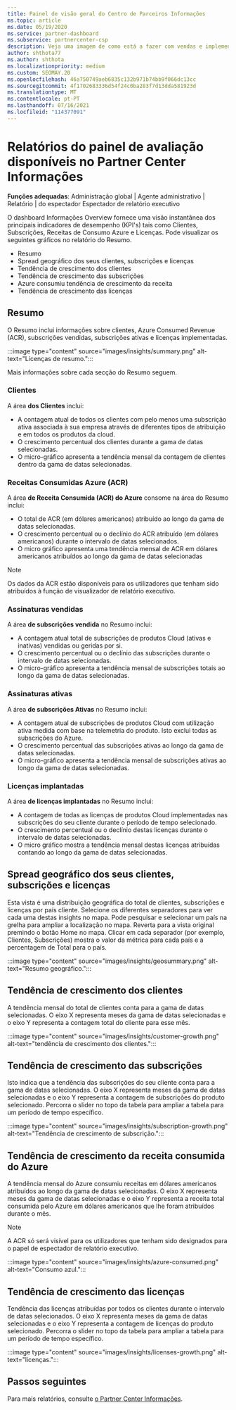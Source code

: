 ```yaml
---
title: Painel de visão geral do Centro de Parceiros Informações
ms.topic: article
ms.date: 05/19/2020
ms.service: partner-dashboard
ms.subservice: partnercenter-csp
description: Veja uma imagem de como está a fazer com vendas e implementação, crescimento de clientes e crescimento de receitas com licenças, subscrições e consumo de Azure.
author: shthota77
ms.author: shthota
ms.localizationpriority: medium
ms.custom: SEOMAY.20
ms.openlocfilehash: 46a750749aeb6835c132b971b74bb9f066dc13cc
ms.sourcegitcommit: 4f1702683336d54f24c0ba283f7d13dda581923d
ms.translationtype: MT
ms.contentlocale: pt-PT
ms.lasthandoff: 07/16/2021
ms.locfileid: "114377091"
---
```

# <a name="overview-dashboard-reports-available-in-partner-center-insights"></a>Relatórios do painel de avaliação disponíveis no Partner Center Informações
 
**Funções adequadas**: Administração global | Agente administrativo | Relatório | do espectador Espectador de relatório executivo

O dashboard Informações Overview fornece uma visão instantânea dos principais indicadores de desempenho (KPI's) tais como Clientes, Subscrições, Receitas de Consumo Azure e Licenças. Pode visualizar os seguintes gráficos no relatório do Resumo.

- Resumo  
- Spread geográfico dos seus clientes, subscrições e licenças  
- Tendência de crescimento dos clientes 
- Tendência de crescimento das subscrições 
- Azure consumiu tendência de crescimento da receita 
- Tendência de crescimento das licenças 

## <a name="summary"></a>Resumo

O Resumo inclui informações sobre clientes, Azure Consumed Revenue (ACR), subscrições vendidas, subscrições ativas e licenças implementadas. 

:::image type="content" source="images/insights/summary.png" alt-text="Licenças de resumo.":::

Mais informações sobre cada secção do Resumo seguem.

### <a name="customers"></a>Clientes

A área **dos Clientes** inclui:

- A contagem atual de todos os clientes com pelo menos uma subscrição ativa associada à sua empresa através de diferentes tipos de atribuição e em todos os produtos da cloud.
- O crescimento percentual dos clientes durante a gama de datas selecionadas.
- O micro-gráfico apresenta a tendência mensal da contagem de clientes dentro da gama de datas selecionadas.

### <a name="azure-consumed-revenue-acr"></a>Receitas Consumidas Azure (ACR)

A área **de Receita Consumida (ACR) do Azure** consome na área do Resumo inclui:

- O total de ACR (em dólares americanos) atribuído ao longo da gama de datas selecionadas.
- O crescimento percentual ou o declínio do ACR atribuído (em dólares americanos) durante o intervalo de datas selecionados.
- O micro gráfico apresenta uma tendência mensal de ACR em dólares americanos atribuídos ao longo da gama de datas selecionadas 

> [!NOTE]
> Os dados da ACR estão disponíveis para os utilizadores que tenham sido atribuídos à função de visualizador de relatório executivo.
 
### <a name="subscriptions-sold"></a>Assinaturas vendidas

A área **de subscrições vendida** no Resumo inclui:

- A contagem atual total de subscrições de produtos Cloud (ativas e inativas) vendidas ou geridas por si.  
- O crescimento percentual ou o declínio das subscrições durante o intervalo de datas selecionadas.
- O micro-gráfico apresenta a tendência mensal de subscrições totais ao longo da gama de datas selecionadas.

### <a name="active-subscriptions"></a>Assinaturas ativas

A área **de subscrições Ativas** no Resumo inclui:

- A contagem atual de subscrições de produtos Cloud com utilização ativa medida com base na telemetria do produto. Isto exclui todas as subscrições do Azure.  
- O crescimento percentual das subscrições ativas ao longo da gama de datas selecionadas.
- O micro-gráfico apresenta a tendência mensal de subscrições ativas ao longo da gama de datas selecionadas.
 
### <a name="licenses-deployed"></a>Licenças implantadas

A área **de licenças implantadas** no Resumo inclui:
 
- A contagem de todas as licenças de produtos Cloud implementadas nas subscrições do seu cliente durante o período de tempo selecionado. 
- O crescimento percentual ou o declínio destas licenças durante o intervalo de datas selecionadas. 
- O micro gráfico mostra a tendência mensal destas licenças atribuídas contando ao longo da gama de datas selecionadas.

## <a name="geographical-spread-of-your-customers-subscriptions-and-licenses"></a>Spread geográfico dos seus clientes, subscrições e licenças

Esta vista é uma distribuição geográfica do total de clientes, subscrições e licenças por país cliente. Selecione os diferentes separadores para ver cada uma destas insights no mapa. Pode pesquisar e selecionar um país na grelha para ampliar a localização no mapa. Reverta para a vista original premindo o botão Home no mapa. Clicar em cada separador (por exemplo, Clientes, Subscrições) mostra o valor da métrica para cada país e a percentagem de Total para o país.  

:::image type="content" source="images/insights/geosummary.png" alt-text="Resumo geográfico.":::

## <a name="customers-growth-trend"></a>Tendência de crescimento dos clientes

A tendência mensal do total de clientes conta para a gama de datas selecionadas. O eixo X representa meses da gama de datas selecionadas e o eixo Y representa a contagem total do cliente para esse mês. 

:::image type="content" source="images/insights/customer-growth.png" alt-text="tendência de crescimento dos clientes.":::

## <a name="subscriptions-growth-trend"></a>Tendência de crescimento das subscrições

Isto indica que a tendência das subscrições do seu cliente conta para a gama de datas selecionadas. O eixo X representa meses da gama de datas selecionadas e o eixo Y representa a contagem de subscrições do produto selecionado. Percorra o slider no topo da tabela para ampliar a tabela para um período de tempo específico. 

:::image type="content" source="images/insights/subscription-growth.png" alt-text="Tendência de crescimento de subscrição.":::

## <a name="azure-consumed-revenue-growth-trend"></a>Tendência de crescimento da receita consumida do Azure

A tendência mensal do Azure consumiu receitas em dólares americanos atribuídos ao longo da gama de datas selecionadas. O eixo X representa meses da gama de datas selecionadas e o eixo Y representa a receita total consumida pelo Azure em dólares americanos que lhe foram atribuídos durante o mês.

> [!NOTE]
> A ACR só será visível para os utilizadores que tenham sido designados para o papel de espectador de relatório executivo. 

:::image type="content" source="images/insights/azure-consumed.png" alt-text="Consumo azul.":::

## <a name="licenses-growth-trend"></a>Tendência de crescimento das licenças
 
Tendência das licenças atribuídas por todos os clientes durante o intervalo de datas selecionados. O eixo X representa meses da gama de datas selecionadas e o eixo Y representa a contagem de licenças do produto selecionado. Percorra o slider no topo da tabela para ampliar a tabela para um período de tempo específico.  

:::image type="content" source="images/insights/licenses-growth.png" alt-text="licenças.":::

## <a name="next-steps"></a>Passos seguintes

Para mais relatórios, consulte [o Partner Center Informações](partner-center-insights.md).
